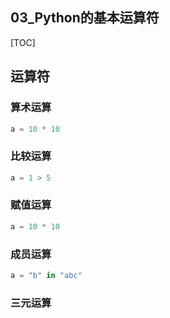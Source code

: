 ## 03_Python的基本运算符

[TOC]

## 运算符

### 算术运算

```python
a = 10 * 10
```

### 比较运算

```python
a = 1 > 5
```


### 赋值运算

```python
a = 10 * 10
```

### 成员运算

```python
a = "b" in "abc"
```

### 三元运算

